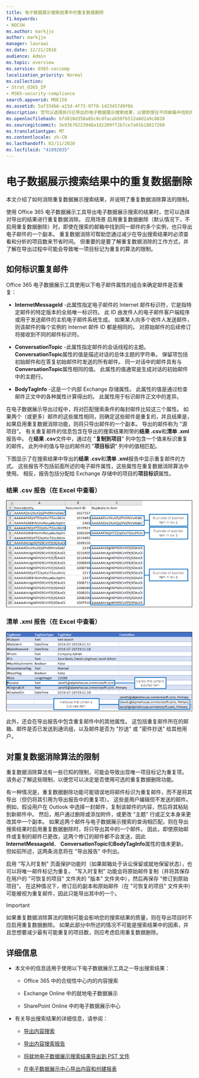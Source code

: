 ```yaml
---
title: 电子数据展示搜索结果中的重复数据删除
f1.keywords:
- NOCSH
ms.author: markjjo
author: markjjo
manager: laurawi
ms.date: 12/21/2016
audience: Admin
ms.topic: overview
ms.service: O365-seccomp
localization_priority: Normal
ms.collection:
- Strat_O365_IP
- M365-security-compliance
search.appverid: MOE150
ms.assetid: 5af334b6-a15d-4f73-97f8-1423457d9f6b
description: 您可以选择执行已导出的电子数据展示搜索结果，以便即使在不同邮箱中找到同一邮件的多个实例，也只导出电子邮件的一个副本。
ms.openlocfilehash: bfd810d358a85c0cdfacab50fb512a8d2a9c8828
ms.sourcegitcommit: 3e93676223948a1d2209ff2b7ce7a91b18817260
ms.translationtype: MT
ms.contentlocale: zh-CN
ms.lasthandoff: 02/11/2020
ms.locfileid: "41892035"
---
```

# <a name="de-duplication-in-ediscovery-search-results"></a>电子数据展示搜索结果中的重复数据删除

本文介绍了如何消除重复数据展示搜索结果，并说明了重复数据消除算法的限制。
  
使用 Office 365 电子数据展示工具导出电子数据展示搜索的结果时，您可以选择对导出的结果进行重复数据消除。 应用场景 启用重复数据删除（默认情况下，不启用重复数据删除）时，即使在搜索的邮箱中找到同一邮件的多个实例，也只导出电子邮件的一个副本。 重复数据消除可帮助您通过减少在导出搜索结果时必须查看和分析的项目数来节省时间。 但重要的是要了解重复数据消除的工作方式，并了解在导出过程中可能会导致唯一项目标记为重复的算法的限制。
  
## <a name="how-duplicate-messages-are-identified"></a>如何标识重复邮件

Office 365 电子数据展示工具使用以下电子邮件属性的组合来确定邮件是否重复：
  
- **InternetMessageId** -此属性指定电子邮件的 Internet 邮件标识符，它是指特定邮件的特定版本的全局唯一标识符。 此 ID 由发件人的电子邮件客户端程序或用于发送邮件的主机电子邮件系统生成。 如果某人向多个收件人发送邮件，则该邮件的每个实例的 Internet 邮件 ID 都是相同的。 对原始邮件的后续修订将接收到不同的邮件标识符。 

- **ConversationTopic** -此属性指定邮件的会话线程的主题。 **ConversationTopic**属性的值是描述对话的总体主题的字符串。 保留项包括初始邮件和在答复初始邮件时发送的所有邮件。 同一对话中的邮件具有与**ConversationTopic**属性相同的值。 此属性的值通常是生成对话的初始邮件中的主题行。 

- **BodyTagInfo** -这是一个内部 Exchange 存储属性。 此属性的值是通过检查邮件正文中的各种属性计算得出的。 此属性用于标识邮件正文中的差异。 

在电子数据展示导出过程中，将对匹配搜索条件的每封邮件比较这三个属性。 如果两个（或更多）邮件的这些属性相同，则确定这些邮件是重复的，并且结果是，如果启用重复数据消除功能，则将只导出邮件的一个副本。 导出的邮件称为 "源项目"。 有关重复邮件的信息包含在导出的搜索结果附带的**结果 .csv**和**清单 .xml**报告中。 在**结果 .csv**文件中，通过在 "**复制到项目**" 列中包含一个值来标识重复的邮件。 此列中的值与导出的邮件的 "**项目标识**" 列中的值相匹配。 
  
下图显示了在搜索结果中导出的**结果 .csv**和**清单 .xml**报告中显示重复邮件的方式。 这些报告不包括前面所述的电子邮件属性，这些属性在重复数据消除算法中使用。 相反，报告包括分配给 Exchange 存储中的项目的**项目标识**属性。 
  
 ### <a name="resultscsv-report-viewed-in-excel"></a>结果 .csv 报告（在 Excel 中查看）
  
![查看有关结果 .csv 报告中的重复项的信息](media/e3d64004-3b91-4cba-b6f3-934b46cbdcdb.png)
  
 ### <a name="manifestxml-report-viewed-in-excel"></a>清单 .xml 报告（在 Excel 中查看）
  
![查看有关清单 .xml 报告中的重复项的信息](media/69aa4786-9883-46ff-bcae-b35e0daf4a6d.png)
  
此外，还会在导出报告中包含重复邮件中的其他属性。 这包括重复邮件所在的邮箱、邮件是否已发送到通讯组，以及邮件是否为 "抄送" 或 "密件抄送" 给其他用户。
  
## <a name="limitations-of-the-de-duplication-algorithm"></a>对重复数据消除算法的限制

重复数据消除算法有一些已知的限制，可能会导致出现唯一项目标记为重复项。 请务必了解这些限制，以便您可以决定是否使用可选的重复数据删除功能。
  
有一种情况是，重复数据删除功能可能错误地将邮件标识为重复邮件，而不是将其导出（但仍将其引用为导出报告中的重复项）。 这些是用户编辑但不发送的邮件。 例如，假设用户在 Outlook 中选择一封邮件，复制该邮件的内容，然后将其粘贴到新邮件中。 然后，用户通过删除或添加附件，或更改 "主题" 行或正文本身来更改其中一个副本。 如果这两个邮件与电子数据展示搜索的查询相匹配，则在导出搜索结果时启用重复数据删除时，将只导出其中的一个邮件。 因此，即使原始邮件或复制的邮件已更改，这两个修订的邮件都不会发送，因此**InternetMessageId**、 **ConversationTopic**和**BodyTagInfo**属性的值未更新。 但如前所述，这两条消息将在 "导出报告" 中列出。 
  
启用 "写入时复制" 页面保护功能时（如果邮箱处于诉讼保留或就地保留状态），也可以将唯一邮件标记为重复。 "写入时复制" 功能会将原始邮件复制（并将其保存在用户的 "可恢复的项目" 文件夹的 "版本" 文件夹中），然后再保存 "修订到原始项目"。 在这种情况下，修订后的副本和原始邮件（在 "可恢复的项目" 文件夹中）可能被视为重复邮件，因此只能导出其中的一个。
  
> [!IMPORTANT]
> 如果重复数据消除算法的限制可能会影响您的搜索结果的质量，则在导出项目时不应启用重复数据删除。 如果此部分中所述的情况不可能是搜索结果中的因素，并且您想要减少最有可能重复的项目数，则应考虑启用重复数据删除。 
  
## <a name="more-information"></a>详细信息

- 本文中的信息适用于使用以下电子数据展示工具之一导出搜索结果：

  - Office 365 中的合规性中心内的内容搜索

  - Exchange Online 中的就地电子数据展示

  - SharePoint Online 中的电子数据展示中心

- 有关导出搜索结果的详细信息，请参阅：

  - [导出内容搜索](export-search-results.md)

  - [导出内容搜索报告](export-a-content-search-report.md)

  - [将就地电子数据展示搜索结果导出到 PST 文件](https://go.microsoft.com/fwlink/p/?linkid=832671)

  - [在电子数据展示中心导出内容和创建报表](https://support.office.com/article/7b2ea190-5f9b-4876-86e5-4440354c381a)
